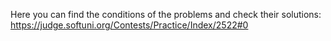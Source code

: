 Here you can find the conditions of the problems and check their solutions:
https://judge.softuni.org/Contests/Practice/Index/2522#0